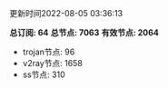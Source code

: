 更新时间2022-08-05 03:36:13

**总订阅: 64**
**总节点: 7063**
**有效节点: 2064**
- trojan节点: 96
- v2ray节点: 1658
- ss节点: 310
